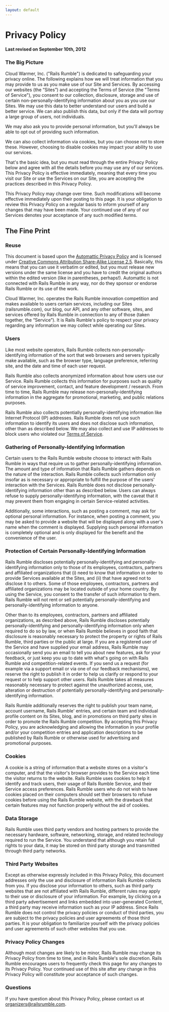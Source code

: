 ```yaml
---
layout: default
---
```


# Privacy Policy

#### Last revised on September 10th, 2012

### The Big Picture

Cloud Warmer, Inc. ("Rails Rumble") is dedicated to safeguarding your privacy online. The following explains how we will treat information that you may provide to us as you make use of our Site and Services.  By accessing our websites (the “Sites”) and accepting the Terms of Service (the "Terms of Service"), you consent to our collection, disclosure, storage and use of certain non-personally-identifying information about you as you use our Sites. We may use this data to better understand our users and build a better service. We can also publish this data, but only if the data will portray a large group of users, not individuals.

We may also ask you to provide personal information, but you'll always be able to opt out of providing such information.

We can also collect information via cookies, but you can choose not to store these. However, choosing to disable cookies may impact your ability to use our services.

That's the basic idea, but you must read through the entire Privacy Policy below and agree with all the details before you may use any of our services. This Privacy Policy is effective immediately, meaning that every time you visit our Site or use the Services on our Site, you are accepting the practices described in this Privacy Policy.

This Privacy Policy may change over time.  Such modifications will become effective immediately upon their posting to this page. It is your obligation to review this Privacy Policy on a regular basis to inform yourself of any changes that may have been made.  Your continued use of any of our Services denotes your acceptance of any such modified terms.

## The Fine Print

### Reuse

This document is based upon the [Automattic Privacy Policy](http://automattic.com/privacy/) and is licensed under [Creative Commons Attribution Share-Alike License 2.5](http://creativecommons.org/licenses/by-sa/2.5/). Basically, this means that you can use it verbatim or edited, but you must release new versions under the same license and you have to credit the original authors within the edited version (like in parentheses, perhaps!). Automattic is not connected with Rails Rumble in any way, nor do they sponsor or endorse Rails Rumble or its use of the work.

Cloud Warmer, Inc. operates the Rails Rumble innovation competition and makes available to users certain services, including our Sites (railsrumble.com), our blog, our API, and any other software, sites, and services offered by Rails Rumble in connection to any of those (taken together, the “Service”). It is Rails Rumble's policy to respect your privacy regarding any information we may collect while operating our Sites.

### Users

Like most website operators, Rails Rumble collects non-personally-identifying information of the sort that web browsers and servers typically make available, such as the browser type, language preference, referring site, and the date and time of each user request.

Rails Rumble also collects anonymized information about how users use our Service. Rails Rumble collects this information for purposes such as quality of service improvement, contact, and feature development / research. From time to time, Rails Rumble may release non-personally-identifying information in the aggregate for promotional, marketing, and public relations purposes.

Rails Rumble also collects potentially personally-identifying information like Internet Protocol (IP) addresses. Rails Rumble does not use such information to identify its users and does not disclose such information, other than as described below. We may also collect and use IP addresses to block users who violated our [Terms of Service](/terms).

### Gathering of Personally-Identifying Information

Certain users to the Rails Rumble website choose to interact with Rails Rumble in ways that require us to gather personally-identifying information. The amount and type of information that Rails Rumble gathers depends on the nature of the interaction. Rails Rumble collects such information only insofar as is necessary or appropriate to fulfill the purpose of the users' interaction with the Services. Rails Rumble does not disclose personally-identifying information other than as described below.  Users can always refuse to supply personally-identifying information, with the caveat that it may prevent them from engaging in certain Service-related activities.

Additionally, some interactions, such as posting a comment, may ask for optional personal information. For instance, when posting a comment, you may be asked to provide a website that will be displayed along with a user's name when the comment is displayed. Supplying such personal information is completely optional and is only displayed for the benefit and the convenience of the user.

### Protection of Certain Personally-Identifying Information

Rails Rumble discloses potentially personally-identifying and personally-identifying information only to those of its employees, contractors, partners and affiliated organizations that (i) need to know that information in order to provide Services available at the Sites, and (ii) that have agreed not to disclose it to others. Some of those employees, contractors, partners and affiliated organizations may be located outside of your home country.  By using the Service, you consent to the transfer of such information to them. Rails Rumble will not rent or sell potentially personally-identifying and personally-identifying information to anyone.

Other than to its employees, contractors, partners and affiliated organizations, as described above, Rails Rumble discloses potentially personally-identifying and personally-identifying information only when required to do so by law, or when Rails Rumble believes in good faith that disclosure is reasonably necessary to protect the property or rights of Rails Rumble, third parties or the public at large. If you are a registered user of the Service and have supplied your email address, Rails Rumble may occasionally send you an email to tell you about new features, ask for your feedback, or just keep you up to date with what's going on with Rails Rumble and competition-related events.  If you send us a request (for example via a support email or via one of our feedback mechanisms), we reserve the right to publish it in order to help us clarify or respond to your request or to help support other users. Rails Rumble takes all measures reasonably necessary to protect against the unauthorized access, use, alteration or destruction of potentially personally-identifying and personally-identifying information.

Rails Rumble additionally reserves the right to publish your team name, account username, Rails Rumble' entries, and certain team and individual profile content on its Sites, blog, and in promotions on third party sites in order to promote the Rails Rumble competition.  By accepting this Privacy Policy, you are acknowledging and allowing the information in your profile and/or your competition entries and application descriptions to be published by Rails Rumble or otherwise used for advertising and promotional purposes.

### Cookies

A cookie is a string of information that a website stores on a visitor's computer, and that the visitor's browser provides to the Service each time the visitor returns to the website. Rails Rumble uses cookies to help it identify and track users, their usage of Rails Rumble Service, and their Service access preferences. Rails Rumble users who do not wish to have cookies placed on their computers should set their browsers to refuse cookies before using the Rails Rumble website, with the drawback that certain features may not function properly without the aid of cookies.

### Data Storage

Rails Rumble uses third party vendors and hosting partners to provide the necessary hardware, software, networking, storage, and related technology required to run the Service. You understand that although you retain full rights to your data, it may be stored on third party storage and transmitted through third party networks.

### Third Party Websites

Except as otherwise expressly included in this Privacy Policy, this document addresses only the use and disclosure of information Rails Rumble collects from you.  If you disclose your information to others, such as third party websites that are not affiliated with Rails Rumble, different rules may apply to their use or disclosure of your information. For example, by clicking on a third party advertisement and links embedded into user-generated Content, a third party may receive information such as your IP address.  Since Rails Rumble does not control the privacy policies or conduct of third parties, you are subject to the privacy policies and user agreements of those third parties.  It is your obligation to familiarize yourself with the privacy policies and user agreements of such other websites that you use.

### Privacy Policy Changes

Although most changes are likely to be minor, Rails Rumble may change its Privacy Policy from time to time, and in Rails Rumble's sole discretion. Rails Rumble encourages users to frequently check this page for any changes to its Privacy Policy. Your continued use of this site after any change in this Privacy Policy will constitute your acceptance of such changes.

### Questions

If you have question about this Privacy Policy, please contact us at <a href="mailto:organizers@railsrumble.com">organizers@railsrumble.com</a>.